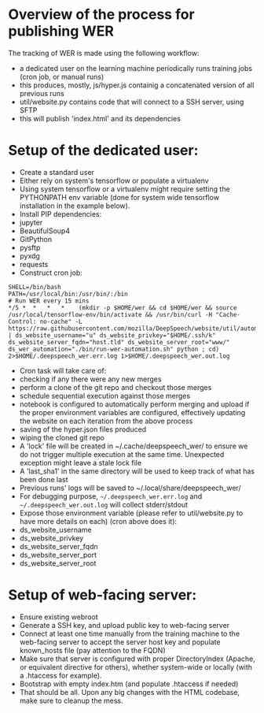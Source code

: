 Overview of the process for publishing WER
==========================================

The tracking of WER is made using the following workflow:
* a dedicated user on the learning machine periodically runs training jobs (cron
  job, or manual runs)
* this produces, mostly, js/hyper.js containig a concatenated version of all
  previous runs
* util/website.py contains code that will connect to a SSH server, using SFTP
* this will publish 'index.html' and its dependencies

# Setup of the dedicated user:

* Create a standard user
* Either rely on system's tensorflow or populate a virtualenv
* Using system tensorflow or a virtualenv might require setting the PYTHONPATH
  env variable (done for system wide tensorflow installation in the example
  below).
* Install PIP dependencies:
 * jupyter
 * BeautifulSoup4
 * GitPython
 * pysftp
 * pyxdg
 * requests
* Construct cron job:
```
SHELL=/bin/bash
PATH=/usr/local/bin:/usr/bin/:/bin
# Run WER every 15 mins
*/5 *  *   *   *    (mkdir -p $HOME/wer && cd $HOME/wer && source /usr/local/tensorflow-env/bin/activate && /usr/bin/curl -H "Cache-Control: no-cache" -L https://raw.githubusercontent.com/mozilla/DeepSpeech/website/util/automation.py | ds_website_username="u" ds_website_privkey="$HOME/.ssh/k" ds_website_server_fqdn="host.tld" ds_website_server_root="www/" ds_wer_automation="./bin/run-wer-automation.sh" python ; cd) 2>$HOME/.deepspeech_wer.err.log 1>$HOME/.deepspeech_wer.out.log
```
* Cron task will take care of:
 * checking if any there were any new merges
 * perform a clone of the git repo and checkout those merges
 * schedule sequential execution against those merges
 * notebook is configured to automatically perform merging and upload if
   the proper environment variables are configured, effectively updating the
   website on each iteration from the above process
 * saving of the hyper.json files produced
 * wiping the cloned git repo
* A 'lock' file will be created in ~/.cache/deepspeech_wer/ to ensure we do not
  trigger multiple execution at the same time. Unexpected exception might leave
  a stale lock file
* A 'last_sha1' in the same directory will be used to keep track of what has
  been done last
* Previous runs' logs will be saved to ~/.local/share/deepspeech_wer/
* For debugging purpose, `~/.deepspeech_wer.err.log` and `~/.deepspeech_wer.out.log`
  will collect stderr/stdout
* Expose those environment variable (please refer to util/website.py to have
  more details on each) (cron above does it):
 * ds_website_username
 * ds_website_privkey
 * ds_website_server_fqdn
 * ds_website_server_port
 * ds_website_server_root

# Setup of web-facing server:

* Ensure existing webroot
* Generate a SSH key, and upload public key to web-facing server
* Connect at least one time manually from the training machine to the web-facing
  server to accept the server host key and populate known_hosts file (pay
  attention to the FQDN)
* Make sure that server is configured with proper DirectoryIndex (Apache, or
  equivalent directive for others), whether system-wide or locally (with a
  .htaccess for example).
* Bootstrap with empty index.htm (and populate .htaccess if needed)
* That should be all. Upon any big changes with the HTML codebase, make sure to
  cleanup the mess.

